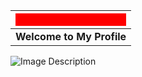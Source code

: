 | <div style="background-color: red; padding: 10px; color: white; text-align: center;"> 
| :--: |
| **Welcome to My Profile** |


<img src="https://github.com/username/repo-name/raw/main/image.png" alt="Image Description">
